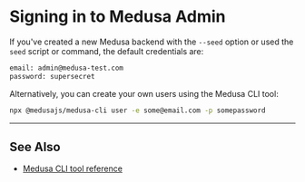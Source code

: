 # Signing in to Medusa Admin

If you've created a new Medusa backend with the `--seed` option or used the `seed` script or command, the default credentials are:

```bash noReport
email: admin@medusa-test.com
password: supersecret
```

Alternatively, you can create your own users using the Medusa CLI tool:

```bash
npx @medusajs/medusa-cli user -e some@email.com -p somepassword
```

---

## See Also

- [Medusa CLI tool reference](../cli/reference.md)
